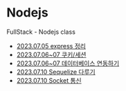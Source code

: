 # Nodejs
FullStack - Nodejs class

- <a href="https://danyoujeong.tistory.com/141">2023.07.05 express 정리</a>
- <a href="https://danyoujeong.tistory.com/143">2023.07.06~07 쿠키/세션</a>
- <a href="https://danyoujeong.tistory.com/144">2023.07.06~07 데이터베이스 연동하기</a>
- <a href="https://danyoujeong.tistory.com/147">2023.07.10 Sequelize 다루기</a>
- <a href="https://danyoujeong.tistory.com/148">2023.07.10 Socket 통신</a>

